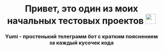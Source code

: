 
<h1 align="center"><a target="_blank">Привет, это один из моих начальных тестовых проектов</a>
<img src="https://github.com/blackcater/blackcater/raw/main/images/Hi.gif" height="32"/></h1>
<h3 align="center">Yumi - простенький телеграмм бот с кратким пояснением за каждый кусочек кода</h3>
